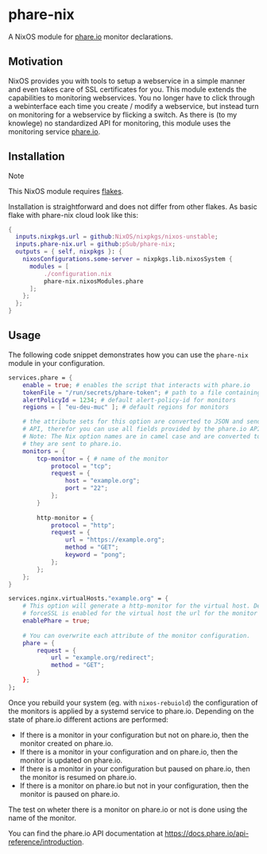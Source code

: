 # phare-nix
A NixOS module for [phare.io](https://phare.io) monitor declarations.

## Motivation
NixOS provides you with tools to setup a webservice in a simple manner
and even takes care of SSL certificates for you. This module extends
the capabilities to monitoring webservices. You no longer have to
click through a webinterface each time you create / modify a webservice,
but instead turn on monitoring for a webservice by flicking a switch. As
there is (to my knowlege) no standardized API for monitoring, this module
uses the monitoring service [phare.io](https://phare.io).

## Installation
> [!NOTE]  
> This NixOS module requires [flakes](https://wiki.nixos.org/wiki/Flakes).

Installation is straightforward and does not differ from other flakes. As
basic flake with phare-nix cloud look like this:

``` nix
{
  inputs.nixpkgs.url = github:NixOS/nixpkgs/nixos-unstable;
  inputs.phare-nix.url = github:pSub/phare-nix;
  outputs = { self, nixpkgs }: {
    nixosConfigurations.some-server = nixpkgs.lib.nixosSystem {
      modules = [
          ./configuration.nix
          phare-nix.nixosModules.phare
      ];
    };
  };
}
```

## Usage

The following code snippet demonstrates how you can use the `phare-nix` module in
your configuration.

``` nix
services.phare = {
    enable = true; # enables the script that interacts with phare.io
    tokenFile = "/run/secrets/phare-token"; # path to a file containing the API token
    alertPolicyId = 1234; # default alert-policy-id for monitors
    regions = [ "eu-deu-muc" ]; # default regions for monitors

    # the attribute sets for this option are converted to JSON and send to the phare.io
    # API, therefor you can use all fields provided by the phare.io API.
    # Note: The Nix option names are in camel case and are converted to snake case before
    # they are sent to phare.io.
    monitors = {
        tcp-monitor = { # name of the monitor
            protocol = "tcp";
            request = {
                host = "example.org";
                port = "22";
            };
        }
        
        http-monitor = {
            protocol = "http";
            request = {
                url = "https://example.org";
                method = "GET";
                keyword = "pong";
            };
        };
    };
}

services.nginx.virtualHosts."example.org" = {
    # This option will generate a http-monitor for the virtual host. Depending on wheter
    # forceSSL is enabled for the virtual host the url for the monitor uses https.
    enablePhare = true;
    
    # You can overwrite each attribute of the monitor configuration.
    phare = {
        request = {
            url = "example.org/redirect";
            method = "GET";
        }
    };
};
```

Once you rebuild your system (eg. with `nixos-rebuiold`) the configuration of the monitors is
applied by a systemd service to phare.io. Depending on the state of phare.io different actions are performed:

- If there is a monitor in your configuration but not on phare.io, then the monitor created on phare.io.
- If there is a monitor in your configuration and on phare.io, then the monitor is updated on phare.io.
- If there is a monitor in your configuration but paused on phare.io, then the monitor is resumed on phare.io.
- If there is a monitor on phare.io but not in your configuration, then the monitor is paused on phare.io.

The test on wheter there is a monitor on phare.io or not is done using the name of the monitor.

You can find the phare.io API documentation at https://docs.phare.io/api-reference/introduction.

